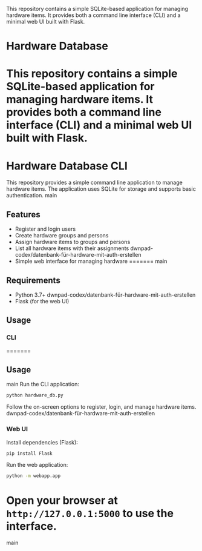 This repository contains a simple SQLite-based application for managing
hardware items. It provides both a command line interface (CLI) and a
minimal web UI built with Flask.

# Hardware Database

This repository contains a simple SQLite-based application for managing hardware items. It provides both a command line interface (CLI) and a minimal web UI built with Flask.
=======
# Hardware Database CLI

This repository provides a simple command line application to manage hardware items. The application uses SQLite for storage and supports basic authentication.
main

## Features

- Register and login users
- Create hardware groups and persons
- Assign hardware items to groups and persons
- List all hardware items with their assignments
 dwnpad-codex/datenbank-für-hardware-mit-auth-erstellen
- Simple web interface for managing hardware
=======
 main

## Requirements

- Python 3.7+
 dwnpad-codex/datenbank-für-hardware-mit-auth-erstellen
- Flask (for the web UI)

## Usage

### CLI

=======

## Usage

 main
Run the CLI application:

```bash
python hardware_db.py
```

Follow the on-screen options to register, login, and manage hardware items.
 dwnpad-codex/datenbank-für-hardware-mit-auth-erstellen

### Web UI

Install dependencies (Flask):

```bash
pip install Flask
```

Run the web application:

```bash
python -m webapp.app
```

Open your browser at `http://127.0.0.1:5000` to use the interface.
=======
 main
